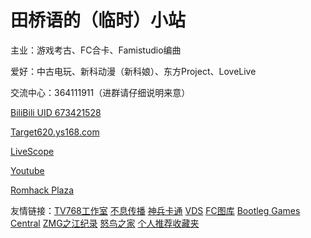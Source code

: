 # 田桥语的（临时）小站

主业：游戏考古、FC合卡、Famistudio编曲 

爱好：中古电玩、新科动漫（新科娘）、东方Project、LoveLive

交流中心：364111911（进群请仔细说明来意）

[BiliBili UID 673421528](http://space.bilibili.com/673421528)

[Target620.ys168.com](http://target620.ys168.com)

[LiveScope](https://livescope.tv/space/SF-Human)

[Youtube](https://www.youtube.com/@sf-human)

[Romhack Plaza](https://romhackplaza.org/user/sf-human/)

友情链接：[TV768工作室](https://tv768.xyz) [不息传播](https://buxicim.github.io/) [神兵卡通](http://old.shenbingcartoon.com) [VDS](http://vds.pub) [FC图库](http://fcpic.nesbbs.com/) [Bootleg Games Central](http://bootleg.games) [ZMG之江纪录](https://zmtv.cztv.com/cmsh5-share/prod/cztv-tvLive/index.html?pageId=112) [怒鸟之家](https://hoab.caocao.me/) [个人推荐收藏夹](https://www.bilibili.com/medialist/detail/ml2431444428?type=1&spm_id_from=333.999.0.0)
